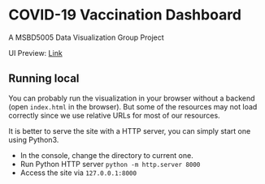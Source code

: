 # COVID-19 Vaccination Dashboard

A MSBD5005 Data Visualization Group Project

UI Preview: [Link](https://ecwuuuuu.com/covid_vaccine_dashboard/)

## Running local

You can probably run the visualization in your browser without a backend (open `index.html` in the browser). But some of the resources may not load correctly since we use relative URLs for most of our resources.

It is better to serve the site with a HTTP server, you can simply start one using Python3.
- In the console, change the directory to current one.
- Run Python HTTP server `python -m http.server 8000`
- Access the site via `127.0.0.1:8000`

